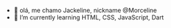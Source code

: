 - 👋 olá, me chamo Jackeline, nickname @Morceline
- 🌱 I’m currently learning HTML, CSS, JavaScript, Dart

<!---
Morceline/Morceline is a ✨ special ✨ repository because its `README.md` (this file) appears on your GitHub profile.
You can click the Preview link to take a look at your changes.
--->
